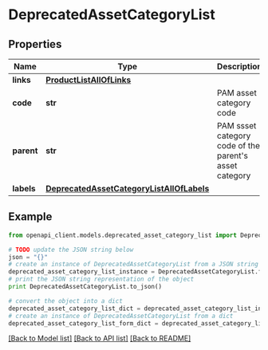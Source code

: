 # DeprecatedAssetCategoryList


## Properties
Name | Type | Description | Notes
------------ | ------------- | ------------- | -------------
**links** | [**ProductListAllOfLinks**](ProductListAllOfLinks.md) |  | [optional] 
**code** | **str** | PAM asset category code | 
**parent** | **str** | PAM ssset category code of the parent&#39;s asset category | [optional] [default to 'null']
**labels** | [**DeprecatedAssetCategoryListAllOfLabels**](DeprecatedAssetCategoryListAllOfLabels.md) |  | [optional] 

## Example

```python
from openapi_client.models.deprecated_asset_category_list import DeprecatedAssetCategoryList

# TODO update the JSON string below
json = "{}"
# create an instance of DeprecatedAssetCategoryList from a JSON string
deprecated_asset_category_list_instance = DeprecatedAssetCategoryList.from_json(json)
# print the JSON string representation of the object
print DeprecatedAssetCategoryList.to_json()

# convert the object into a dict
deprecated_asset_category_list_dict = deprecated_asset_category_list_instance.to_dict()
# create an instance of DeprecatedAssetCategoryList from a dict
deprecated_asset_category_list_form_dict = deprecated_asset_category_list.from_dict(deprecated_asset_category_list_dict)
```
[[Back to Model list]](../README.md#documentation-for-models) [[Back to API list]](../README.md#documentation-for-api-endpoints) [[Back to README]](../README.md)


